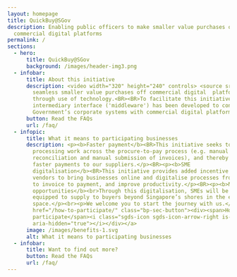 ```yaml
---
layout: homepage
title: QuickBuy@SGov
description: Enabling public officers to make smaller value purchases on
  commercial digital platforms
permalink: /
sections:
  - hero:
      title: QuickBuy@SGov
      background: /images/header-img3.png
  - infobar:
      title: About this initiative
      description: <video width="320" height="240" controls> <source src="https://mof-svp-staging.netlify.app/images/Quickbuy@Sgov-final.m4v" type="video/mp4"><source src="movie.ogg" type="video/ogg">The video cannot be viewed in your browser</video>The initiative enables public officers to make efficient and
        seamless smaller value purchases off commercial digital  platforms
        through use of technology.<BR><BR>To facilitate this initiative, an
        intermediary interface ('middleware') has been developed to connect
        Government’s corporate systems with commercial digital platforms.
      button: Read the FAQs
      url: /faq/
  - infopic:
      title: What it means to participating businesses
      description: <p><b>Faster payment</b><BR>This initiative seeks to reduce manual
        processing work across the procure-to-pay process (e.g. manual
        reconciliation and manual submission of invoices), and thereby enabling
        faster payments to our suppliers.</p><BR><p><b>SME
        digitalisation</b><BR>This initiative provides added incentive for SME
        vendors to bring businesses online and digitalise processes from order
        to invoice to payment, and improve productivity.</p><BR><p><b>New
        opportunities</b><br>Through this digitalisation, SMEs will be better
        equipped to supply to buyers beyond Singapore’s shores in the e-commerce
        space.</p><br><p>We welcome you to start the journey with us.</p><BR><a
        href="/how-to-participate/" class="bp-sec-button"><div><span>How to
        participate</span><i class="sgds-icon sgds-icon-arrow-right is-size-4"
        aria-hidden="true"></i></div></a>
      image: /images/benefits-1.svg
      alt: What it means to participating businesses
  - infobar:
      title: Want to find out more?
      button: Read the FAQs
      url: /faq/
---
```

